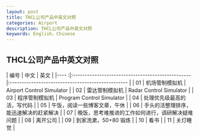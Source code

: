 ```yaml
---
layout: post
title: THCL公司产品中英文对照
categories: Airport
description: THCL公司产品中英文对照
keywords: English，Chinese
---
```


## THCL公司产品中英文对照


| 编号 | 中文                                             |  英文                                             |
|---- :|:-------------------------------------------------|:------------------------------------------------- |
|  01  | 机场管制模拟机                                    | Airport Control Simulator                         |
|  02  | 雷达管制模拟机                                    | Radar Control Simulator                           |
|  03  | 程序管制模拟机                                    | Program Control Simulator                         |
|  04  | 处理优先级最高的活，写代码                       |
|  05  | 午饭，阅读一些博客文章，午休                     |
|  06  | 手头的活整理排序，能迅速解决的赶紧解决           |
|  07  | 晚饭，思考难推进的工作如何进行，调研解决疑难问题 |
|  08  | 离开公司                                         |
|  09  | 到家洗漱，50+80 锻炼                             |
|  10  | 看书                                             |
|  11  | 关灯睡觉                                         |
